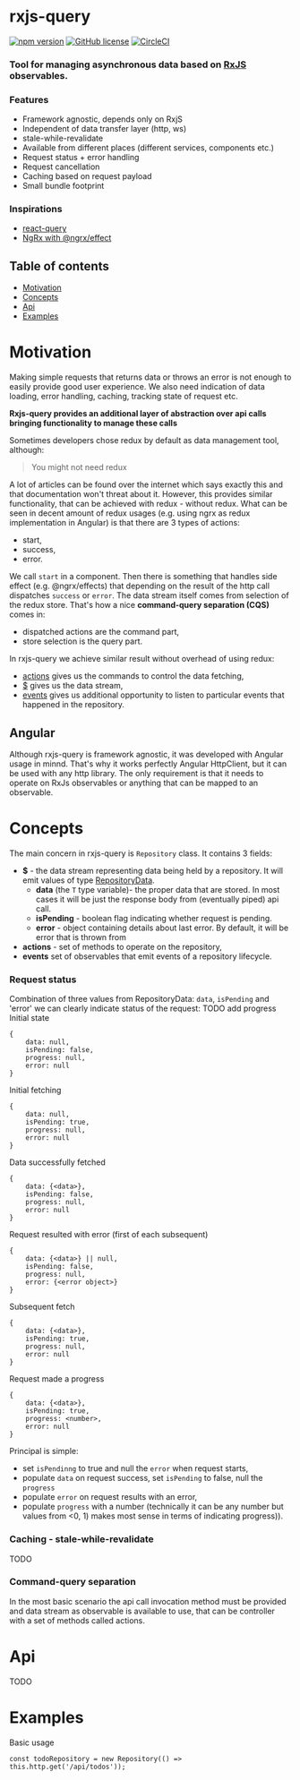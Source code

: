 # rxjs-query
[![npm version](https://img.shields.io/npm/v/rxjs-query.svg?style=flat)](https://www.npmjs.com/package/rxjs-query)
[![GitHub license](https://img.shields.io/badge/license-MIT-blue.svg)](https://github.com/znaczek/rxjs-query/blob/master/LICENSE.txt)
[![CircleCI](https://circleci.com/gh/znaczek/rxjs-query.svg?style=shield)](https://circleci.com/gh/znaczek/rxjs-query)

### Tool for managing asynchronous data based on [RxJS](https://github.com/ReactiveX/rxjs) observables.

### Features
- Framework agnostic, depends only on RxjS
- Independent of data transfer layer (http, ws)
- stale-while-revalidate
- Available from different places (different services, components etc.)
- Request status + error handling
- Request cancellation
- Caching based on request payload
- Small bundle footprint

### Inspirations
- [react-query](https://github.com/tannerlinsley/react-query)
- [NgRx with @ngrx/effect](https://github.com/ngrx/effects)

## Table of contents

- [Motivation](#Motivation)
- [Concepts](#Concepts)
- [Api](#Features)
- [Examples](#Examples)


# Motivation
Making simple requests that returns data or throws an error is not enough to easily provide good user experience.
We also need indication of data loading, error handling, caching, tracking state of request etc.


**Rxjs-query provides an additional layer of abstraction over api calls bringing functionality to manage these calls**

Sometimes developers chose redux by default as data management tool, although:

>You might not need redux

A lot of articles can be found over the internet which says exactly this and that documentation won't threat about it.
However, this provides similar functionality, that can be achieved with redux - without redux.
What can be seen in decent amount of redux usages (e.g. using ngrx as redux implementation in Angular) is that there are 3 types of actions:
- start,
- success,
- error.

We call `start` in a component. Then there is something that handles side effect (e.g. @ngrx/effects) that depending on the result of the http call
dispatches `success` or `error`. The data stream itself comes from selection of the redux store.
That's how a nice **command-query separation (CQS)** comes in:
- dispatched actions are the command part,
- store selection is the query part.

In rxjs-query we achieve similar result without overhead of using redux:
- [actions](#) gives us the commands to control the data fetching,
- [$](#) gives us the data stream,
- [events](#) gives us additional opportunity to listen to particular events that happened in the repository.

## Angular
Although rxjs-query is framework agnostic, it was developed with Angular usage in minnd.
That's why it works perfectly Angular HttpClient, but it can be used with any http library.
The only requirement is that it needs to operate on RxJs observables or anything that can be mapped to an observable.

# Concepts
The main concern in rxjs-query is `Repository` class. It contains 3 fields:
- **$** - the data stream representing data being held by a repository.
It will emit values of type [RepositoryData<T>](#).
    - **data** (the `T` type variable)- the proper data that are stored. In most cases it will be just the response body from (eventually piped) api call.
    - **isPending** - boolean flag indicating whether request is pending.
    - **error** - object containing details about last error. By default, it will be error that is thrown from
- **actions** - set of methods to operate on the repository,
- **events** set of observables that emit events of a repository lifecycle.

### Request status
Combination of three values from RepositoryData: `data`, `isPending` and 'error' we can clearly indicate status of the request:
TODO add progress
Initial state
```
{
    data: null,
    isPending: false,
    progress: null,
    error: null
}
```

Initial fetching
```
{
    data: null,
    isPending: true,
    progress: null,
    error: null
}
```
Data successfully fetched
```
{
    data: {<data>},
    isPending: false,
    progress: null,
    error: null
}
```

Request resulted with error (first of each subsequent)
```
{
    data: {<data>} || null,
    isPending: false,
    progress: null,
    error: {<error object>}
}
```

Subsequent fetch 
```
{
    data: {<data>},
    isPending: true,
    progress: null,
    error: null
}
```

Request made a progress
```
{
    data: {<data>},
    isPending: true,
    progress: <number>,
    error: null
}
```

Principal is simple:
- set `isPendinng` to true and null the `error` when request starts,
- populate `data` on request success, set `isPending` to false, null the `progress`
- populate `error` on request results with an error,
- populate `progress` with a number (technically it can be any number but values from <0, 1) makes most sense in terms of indicating progress)).

### Caching - stale-while-revalidate
TODO

### Command-query separation

In the most basic scenario the api call invocation method must be provided and data stream as observable is available to use,
that can be controller with a set of methods called actions.

# Api
TODO

# Examples
Basic usage
```
const todoRepository = new Repository(() => this.http.get('/api/todos'));
```

